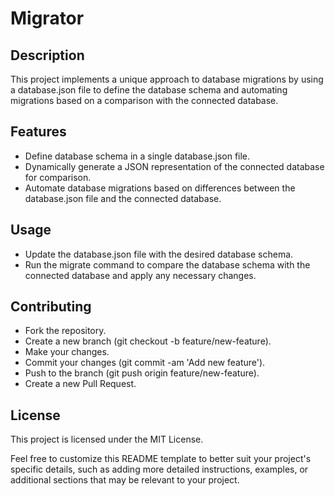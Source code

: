 # Migrator

## Description
This project implements a unique approach to database migrations by using a database.json file to define the database schema and automating migrations based on a comparison with the connected database.

## Features
- Define database schema in a single database.json file.
- Dynamically generate a JSON representation of the connected database for comparison.
- Automate database migrations based on differences between the database.json file and the connected database.

## Usage
- Update the database.json file with the desired database schema.
- Run the migrate command to compare the database schema with the connected database and apply any necessary changes.

## Contributing
- Fork the repository.
- Create a new branch (git checkout -b feature/new-feature).
- Make your changes.
- Commit your changes (git commit -am 'Add new feature').
- Push to the branch (git push origin feature/new-feature).
- Create a new Pull Request.

## License
This project is licensed under the MIT License.

Feel free to customize this README template to better suit your project's specific details, such as adding more detailed instructions, examples, or additional sections that may be relevant to your project.

